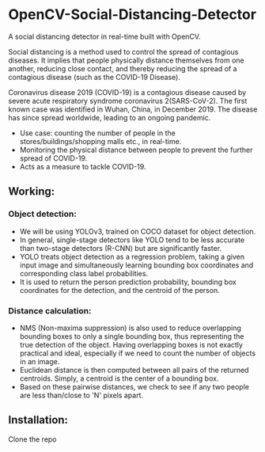# OpenCV-Social-Distancing-Detector

A social distancing detector in real-time built with OpenCV.

Social distancing is a method used to control the spread of contagious diseases. It implies that people physically distance themselves from one another, reducing close contact, and thereby reducing the spread of a contagious disease (such as the COVID-19 Disease).

Coronavirus disease 2019 (COVID-19) is a contagious disease caused by severe acute respiratory syndrome coronavirus 2(SARS-CoV-2).
The first known case was identified in Wuhan, China, in December 2019. The disease has since spread worldwide, leading to an ongoing pandemic.
* Use case: counting the number of people in the stores/buildings/shopping malls etc., in real-time.
* Monitoring the physical distance between people to prevent the further spread of COVID-19.
* Acts as a measure to tackle COVID-19.

## Working:

### Object detection:

* We will be using YOLOv3, trained on COCO dataset for object detection.
* In general, single-stage detectors like YOLO tend to be less accurate than two-stage detectors (R-CNN) but are significantly faster.
* YOLO treats object detection as a regression problem, taking a given input image and simultaneously learning bounding box coordinates and corresponding class label probabilities.
* It is used to return the person prediction probability, bounding box coordinates for the detection, and the centroid of the person.

### Distance calculation:

* NMS (Non-maxima suppression) is also used to reduce overlapping bounding boxes to only a single bounding box, thus representing the true detection of the object. Having overlapping boxes is not exactly practical and ideal, especially if we need to count the number of objects in an image.
* Euclidean distance is then computed between all pairs of the returned centroids. Simply, a centroid is the center of a bounding box.
* Based on these pairwise distances, we check to see if any two people are less than/close to 'N' pixels apart.

## Installation:

Clone the repo
